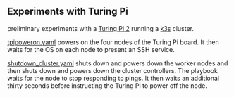 ## Experiments with Turing Pi

preliminary experiments with a [Turing Pi 2](https://turingpi.com/product/turing-pi-2/) running a [k3s](https://k3s.io/) cluster.

[tpipoweron.yaml](tpipoweron.yaml) powers on the four nodes of the Turing Pi board. It then waits for the OS on each node to present an SSH service.

[shutdown_cluster.yaml](shutdown_cluster.yaml) shuts down and powers down the worker nodes and then shuts down and powers down the cluster controllers. The playbook waits for the node to stop responding to pings. It then waits an additional thirty seconds before instructing the Turing Pi to power off the node.